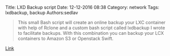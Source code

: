Title: LXD Backup script
Date: 12-12-2016 08:38
Category: network
Tags: lxdbackup, backup
Authors:sedlav

> This small Bash script will create an online backup your LXC container with help of Rclone and a custom bash script called lxdbackup I wrote to facilitate backups. With this combination you can backup your LCX containers to Amazon S3 or Openstack Swift.

[Link](https://cloudrkt.com/lxdbackup-script.html)
